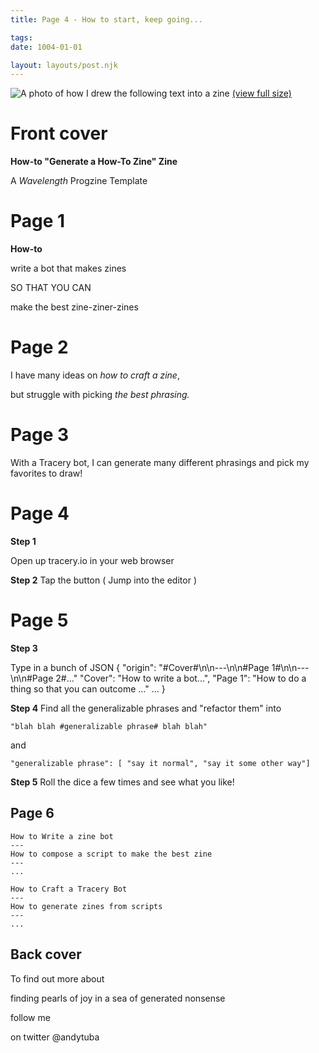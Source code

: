 ```yaml
---
title: Page 4 - How to start, keep going...

tags:
date: 1004-01-01

layout: layouts/post.njk
---
```


![A photo of how I drew the following text into a zine](../../img/progzine-by-andytuba-20210812.jpg)
[(view full size)](../../img/progzine-by-andytuba-20210812.jpg)

# Front cover

**How-to "Generate a How-To Zine" Zine**

A
_Wavelength_
Progzine Template

# Page 1

**How-to**

write a bot 
that makes zines

SO THAT YOU CAN

make the best
zine-ziner-zines


# Page 2

I have many ideas on
_how to craft a zine_,

but struggle with picking
_the best phrasing._

# Page 3

With a Tracery bot,
I can generate 
many different phrasings
and pick my favorites to draw!

# Page 4

**Step 1**

Open up tracery.io in your web browser

**Step 2**
Tap the button ( Jump into the editor )

# Page 5

**Step 3**

Type in a bunch of JSON
{ 
    "origin": "#Cover#\n\n---\n\n#Page 1#\n\n---\n\n#Page 2#..."
    "Cover": "How to write a bot...",
    "Page 1": "How to do a thing so that you can outcome ..."
    ...
}

**Step 4**
Find all the generalizable phrases and "refactor them" into

`"blah blah #generalizable phrase# blah blah"`

and 

`"generalizable phrase": [ "say it normal", "say it some other way"]`

**Step 5**
Roll the dice a few times and see what you like!

## Page 6

```
How to Write a zine bot
---
How to compose a script to make the best zine
---
...
```

```
How to Craft a Tracery Bot
---
How to generate zines from scripts
---
...
```

## Back cover

To find out more about

finding pearls of joy
in a sea of generated nonsense

follow me

on twitter
@andytuba
